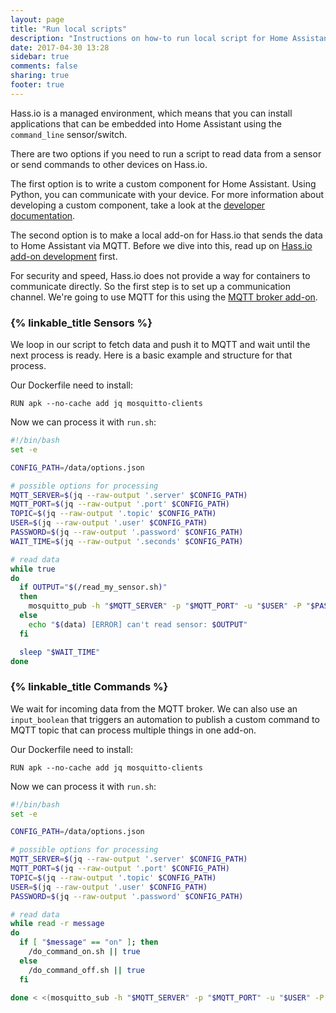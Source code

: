 ```yaml
---
layout: page
title: "Run local scripts"
description: "Instructions on how-to run local script for Home Assistant."
date: 2017-04-30 13:28
sidebar: true
comments: false
sharing: true
footer: true
---
```


Hass.io is a managed environment, which means that you can install applications that can be embedded into Home Assistant using the `command_line` sensor/switch.

There are two options if you need to run a script to read data from a sensor or send commands to other devices on Hass.io.

The first option is to write a custom component for Home Assistant. Using Python, you can communicate with your device. For more information about developing a custom component, take a  look at the [developer documentation][custom-component].

The second option is to make a local add-on for Hass.io that sends the data to Home Assistant via MQTT. Before we dive into this, read up on [Hass.io add-on development][addons-tutorial] first.

For security and speed, Hass.io does not provide a way for containers to communicate directly. So the first step is to set up a communication channel. We're going to use MQTT for this using the [MQTT broker add-on][mqtt-addon].

### {% linkable_title Sensors %}

We loop in our script to fetch data and push it to MQTT and wait until the next process is ready. Here is a basic example and structure for that process.

Our Dockerfile need to install:

```
RUN apk --no-cache add jq mosquitto-clients
```

Now we can process it with `run.sh`:

```bash
#!/bin/bash
set -e

CONFIG_PATH=/data/options.json

# possible options for processing
MQTT_SERVER=$(jq --raw-output '.server' $CONFIG_PATH)
MQTT_PORT=$(jq --raw-output '.port' $CONFIG_PATH)
TOPIC=$(jq --raw-output '.topic' $CONFIG_PATH)
USER=$(jq --raw-output '.user' $CONFIG_PATH)
PASSWORD=$(jq --raw-output '.password' $CONFIG_PATH)
WAIT_TIME=$(jq --raw-output '.seconds' $CONFIG_PATH)

# read data
while true
do
  if OUTPUT="$(/read_my_sensor.sh)"
  then
    mosquitto_pub -h "$MQTT_SERVER" -p "$MQTT_PORT" -u "$USER" -P "$PASSWORD" -t "$TOPIC" -m "$OUTPUT" || true
  else
    echo "$(data) [ERROR] can't read sensor: $OUTPUT"
  fi

  sleep "$WAIT_TIME"
done
```

### {% linkable_title Commands %}

We wait for incoming data from the MQTT broker. We can also use an `input_boolean` that triggers an automation to publish a custom command to MQTT topic that can process multiple things in one add-on.

Our Dockerfile need to install:

```
RUN apk --no-cache add jq mosquitto-clients
```

Now we can process it with `run.sh`:
```bash
#!/bin/bash
set -e

CONFIG_PATH=/data/options.json

# possible options for processing
MQTT_SERVER=$(jq --raw-output '.server' $CONFIG_PATH)
MQTT_PORT=$(jq --raw-output '.port' $CONFIG_PATH)
TOPIC=$(jq --raw-output '.topic' $CONFIG_PATH)
USER=$(jq --raw-output '.user' $CONFIG_PATH)
PASSWORD=$(jq --raw-output '.password' $CONFIG_PATH)

# read data
while read -r message
do
  if [ "$message" == "on" ]; then
    /do_command_on.sh || true
  else
    /do_command_off.sh || true
  fi

done < <(mosquitto_sub -h "$MQTT_SERVER" -p "$MQTT_PORT" -u "$USER" -P "$PASSWORD" -t "$TOPIC" -q 1)
```

[MQTT-addon]: /addons/mosquitto/
[custom-component]: /developers/component_loading/
[addons-tutorial]: /developers/hassio/addon_tutorial/
